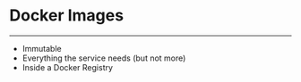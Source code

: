 # Docker Images

---

* Immutable
* Everything the service needs (but not more)
* Inside a Docker Registry
